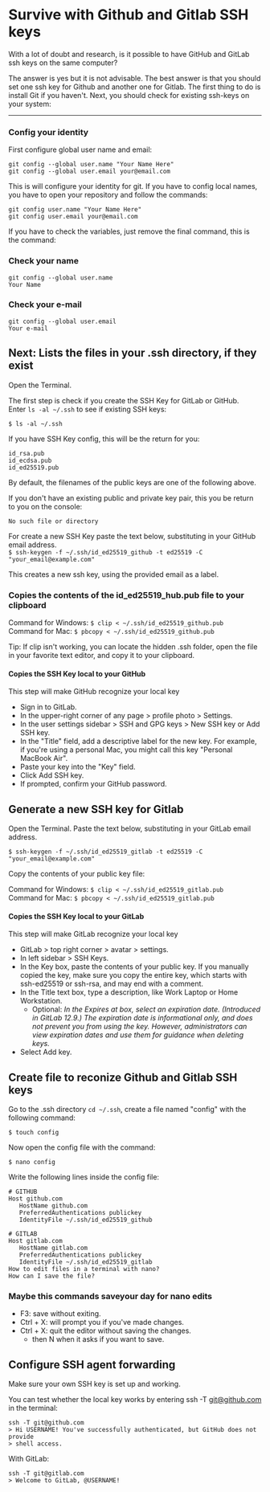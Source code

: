 # Survive with Github and Gitlab SSH keys

With a lot of doubt and research, is it possible to have GitHub and GitLab ssh keys on the same computer?

The answer is yes but it is not advisable. The best answer is that you should set one ssh key for Github and another one for Gitlab. The first thing to do is install Git if you haven't. Next, you should check for existing ssh-keys on your system:

---
### Config your identity

First configure global user name and email:
```
git config --global user.name "Your Name Here"
git config --global user.email your@email.com
```

This is will configure your identity for git. If you have to config local names, you have to open your repository and follow the commands:
```
git config user.name "Your Name Here"
git config user.email your@email.com
```

If you have to check the variables, just remove the final command, this is the command:

### Check your name
```
git config --global user.name
Your Name
```

### Check your e-mail
```
git config --global user.email
Your e-mail
```

## Next: Lists the files in your .ssh directory, if they exist

Open the Terminal.

The first step is check if you create the SSH Key for GitLab or GitHub. <br>
Enter ```ls -al ~/.ssh``` to see if existing SSH keys:
```
$ ls -al ~/.ssh
```

If you have SSH Key config, this will be the return for you:
```
id_rsa.pub
id_ecdsa.pub
id_ed25519.pub
```

By default, the filenames of the public keys are one of the following above.

If you don't have an existing public and private key pair, this you be return to you on the console:
```
No such file or directory
```

For create a new SSH Key paste the text below, substituting in your GitHub email address. <br>
```$ ssh-keygen -f ~/.ssh/id_ed25519_github -t ed25519 -C "your_email@example.com"```

This creates a new ssh key, using the provided email as a label.

### Copies the contents of the id_ed25519_hub.pub file to your clipboard

Command for Windows: ```$ clip < ~/.ssh/id_ed25519_github.pub``` <br>
Command for Mac: ```$ pbcopy < ~/.ssh/id_ed25519_github.pub```

Tip: If clip isn't working, you can locate the hidden .ssh folder, open the file in your favorite text editor, and copy it to your clipboard.

#### Copies the SSH Key local to your GitHub

This step will make GitHub recognize your local key

- Sign in to GitLab.
- In the upper-right corner of any page > profile photo > Settings.
- In the user settings sidebar > SSH and GPG keys > New SSH key or Add SSH key.
- In the "Title" field, add a descriptive label for the new key. For example, if you're using a personal Mac, you might call this key "Personal MacBook Air".
- Paste your key into the "Key" field.
- Click Add SSH key.
- If prompted, confirm your GitHub password.

## Generate a new SSH key for Gitlab

Open the Terminal.
Paste the text below, substituting in your GitLab email address.
```
$ ssh-keygen -f ~/.ssh/id_ed25519_gitlab -t ed25519 -C "your_email@example.com"
```

Copy the contents of your public key file:

Command for Windows: ```$ clip < ~/.ssh/id_ed25519_gitlab.pub``` <br>
Command for Mac: ```$ pbcopy < ~/.ssh/id_ed25519_gitlab.pub```

#### Copies the SSH Key local to your GitLab

This step will make GitLab recognize your local key

- GitLab > top right corner > avatar > settings.
- In left sidebar > SSH Keys.
- In the Key box, paste the contents of your public key. If you manually copied the key, make sure you copy the entire key, which starts with ssh-ed25519 or ssh-rsa, and may end with a comment.
- In the Title text box, type a description, like Work Laptop or Home Workstation.
   - Optional: _In the Expires at box, select an expiration date. (Introduced in GitLab 12.9.) The expiration date is informational only, and does not prevent you from using the key. However, administrators can view expiration dates and use them for guidance when deleting keys._
- Select Add key.

## Create file to reconize Github and Gitlab SSH keys

Go to the .ssh directory ```cd ~/.ssh```, create a file named "config" with the following command:
```
$ touch config
```
Now open the config file with the command:
```
$ nano config
```
Write the following lines inside the config file:
```
# GITHUB
Host github.com
   HostName github.com
   PreferredAuthentications publickey
   IdentityFile ~/.ssh/id_ed25519_github

# GITLAB
Host gitlab.com
   HostName gitlab.com
   PreferredAuthentications publickey
   IdentityFile ~/.ssh/id_ed25519_gitlab
How to edit files in a terminal with nano?
How can I save the file?
```

### Maybe this commands saveyour day for nano edits

- F3: save without exiting. 
- Ctrl + X: will prompt you if you've made changes.
- Ctrl + X: quit the editor without saving the changes.
   - then N when it asks if you want to save.


## Configure SSH agent forwarding
Make sure your own SSH key is set up and working.

You can test whether the local key works by entering ssh -T git@github.com in the terminal:
```
ssh -T git@github.com
> Hi USERNAME! You've successfully authenticated, but GitHub does not provide
> shell access.
```

With GitLab:
```
ssh -T git@gitlab.com
> Welcome to GitLab, @USERNAME!
```